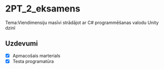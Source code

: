 # 2PT_2_eksamens
Tema:Viendimensiju masīvi strādājot ar C# programmēšanas valodu Unity dzinī


## Uzdevumi
- [x] Apmacošais marterials
- [x] Testa programatūra 
